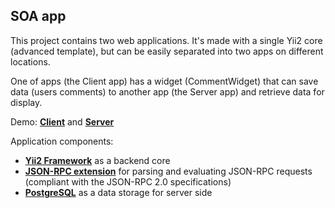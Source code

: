## SOA app

This project contains two web applications. It's made with a single Yii2 core (advanced template), but can be easily separated into two apps on different locations.  

One of apps (the Client app) has a widget (CommentWidget) that can save data (users comments) to another app (the Server app) and retrieve data for display.

Demo: **[Client](https://soa-client.lifous.com/)** and **[Server](https://soa-server.lifous.com/)**

Application components:

- **[Yii2 Framework](https://www.yiiframework.com/)** as a backend core
- **[JSON-RPC extension](https://github.com/datto/php-json-rpc)** for parsing and evaluating JSON-RPC requests (compliant with the JSON-RPC 2.0 specifications)
- **[PostgreSQL](https://www.postgresql.org/)** as a data storage for server side
